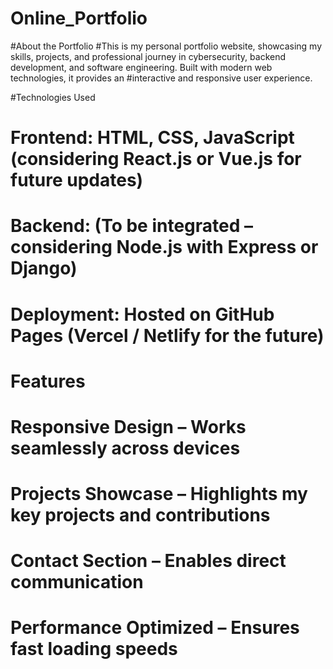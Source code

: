 # Online_Portfolio
#About the Portfolio
#This is my personal portfolio website, showcasing my skills, projects, and professional journey in cybersecurity, backend development, and software engineering. Built with modern web technologies, it provides an #interactive and responsive user experience.

#Technologies Used
 # Frontend: HTML, CSS, JavaScript (considering React.js or Vue.js for future updates)
 # Backend: (To be integrated – considering Node.js with Express or Django)
 # Deployment: Hosted on GitHub Pages (Vercel / Netlify for the future)
 # Features
 # Responsive Design – Works seamlessly across devices
 # Projects Showcase – Highlights my key projects and contributions
 # Contact Section – Enables direct communication
# Performance Optimized – Ensures fast loading speeds

